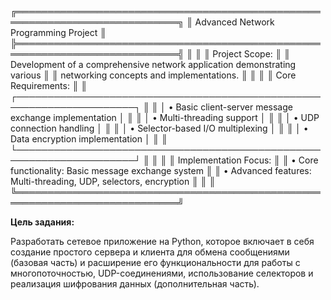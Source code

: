 ╔════════════════════════════════════════════════════════════════════════════╗
║                    Advanced Network Programming Project                     ║
╠════════════════════════════════════════════════════════════════════════════╣
║                                                                             ║
║  Project Scope:                                                             ║
║  Development of a comprehensive network application demonstrating various   ║
║  networking concepts and implementations.                                   ║
║                                                                             ║
║  Core Requirements:                                                         ║
║  ┌─────────────────────────────────────────────────────────────────────┐   ║
║  │ • Basic client-server message exchange implementation               │   ║
║  │ • Multi-threading support                                           │   ║
║  │ • UDP connection handling                                           │   ║
║  │ • Selector-based I/O multiplexing                                   │   ║
║  │ • Data encryption implementation                                    │   ║
║  └─────────────────────────────────────────────────────────────────────┘   ║
║                                                                             ║
║  Implementation Focus:                                                      ║
║  • Core functionality: Basic message exchange system                      ║
║  • Advanced features: Multi-threading, UDP, selectors, encryption         ║
║                                                                             ║
╚════════════════════════════════════════════════════════════════════════════╝

**Цель задания:**

Разработать сетевое приложение на Python, которое включает в себя создание простого сервера и клиента для обмена сообщениями (базовая часть) и расширение его функциональности для работы с многопоточностью, UDP-соединениями, использование селекторов и реализация шифрования данных (дополнительная часть).

